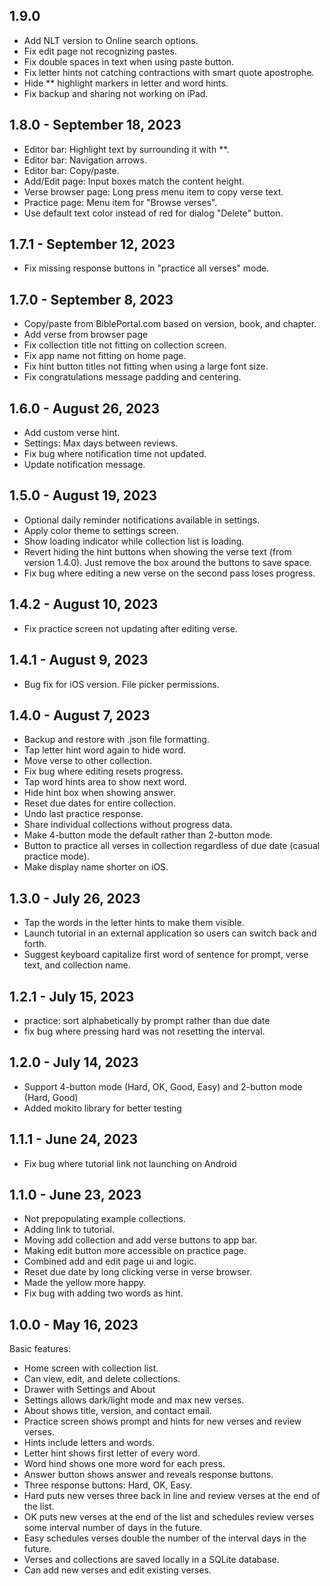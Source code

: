 ## 1.9.0

- Add NLT version to Online search options.
- Fix edit page not recognizing pastes.
- Fix double spaces in text when using paste button.
- Fix letter hints not catching contractions with smart quote apostrophe.
- Hide ** highlight markers in letter and word hints.
- Fix backup and sharing not working on iPad.

## 1.8.0 - September 18, 2023

- Editor bar: Highlight text by surrounding it with **.
- Editor bar: Navigation arrows.
- Editor bar: Copy/paste.
- Add/Edit page: Input boxes match the content height.
- Verse browser page: Long press menu item to copy verse text.
- Practice page: Menu item for "Browse verses".
- Use default text color instead of red for dialog "Delete" button.

## 1.7.1 - September 12, 2023

- Fix missing response buttons in "practice all verses" mode.

## 1.7.0 - September 8, 2023

- Copy/paste from BiblePortal.com based on version, book, and chapter.
- Add verse from browser page
- Fix collection title not fitting on collection screen.
- Fix app name not fitting on home page.
- Fix hint button titles not fitting when using a large font size.
- Fix congratulations message padding and centering.

## 1.6.0 - August 26, 2023

- Add custom verse hint.
- Settings: Max days between reviews.
- Fix bug where notification time not updated.
- Update notification message.

## 1.5.0 - August 19, 2023

- Optional daily reminder notifications available in settings.
- Apply color theme to settings screen.
- Show loading indicator while collection list is loading.
- Revert hiding the hint buttons when showing the verse text (from version 1.4.0). Just remove the box around the buttons to save space.
- Fix bug where editing a new verse on the second pass loses progress.

## 1.4.2 - August 10, 2023

- Fix practice screen not updating after editing verse.

## 1.4.1 - August 9, 2023

- Bug fix for iOS version. File picker permissions.

## 1.4.0 - August 7, 2023

- Backup and restore with .json file formatting.
- Tap letter hint word again to hide word.
- Move verse to other collection.
- Fix bug where editing resets progress.
- Tap word hints area to show next word.
- Hide hint box when showing answer.
- Reset due dates for entire collection.
- Undo last practice response.
- Share individual collections without progress data.
- Make 4-button mode the default rather than 2-button mode.
- Button to practice all verses in collection regardless of due date (casual practice mode).
- Make display name shorter on iOS.

## 1.3.0 - July 26, 2023

- Tap the words in the letter hints to make them visible.
- Launch tutorial in an external application so users can switch back and forth.
- Suggest keyboard capitalize first word of sentence for prompt, verse text, and collection name.

## 1.2.1 - July 15, 2023

- practice: sort alphabetically by prompt rather than due date
- fix bug where pressing hard was not resetting the interval.

## 1.2.0 - July 14, 2023

- Support 4-button mode (Hard, OK, Good, Easy) and 2-button mode (Hard, Good)
- Added mokito library for better testing

## 1.1.1 - June 24, 2023

- Fix bug where tutorial link not launching on Android

## 1.1.0 - June 23, 2023

- Not prepopulating example collections.
- Adding link to tutorial.
- Moving add collection and add verse buttons to app bar.
- Making edit button more accessible on practice page.
- Combined add and edit page ui and logic.
- Reset due date by long clicking verse in verse browser.
- Made the yellow more happy.
- Fix bug with adding two words as hint.

## 1.0.0 - May 16, 2023

Basic features:

- Home screen with collection list.
- Can view, edit, and delete collections.
- Drawer with Settings and About
- Settings allows dark/light mode and max new verses.
- About shows title, version, and contact email.
- Practice screen shows prompt and hints for new verses and review verses.
- Hints include letters and words.
- Letter hint shows first letter of every word.
- Word hind shows one more word for each press.
- Answer button shows answer and reveals response buttons.
- Three response buttons: Hard, OK, Easy.
- Hard puts new verses three back in line and review verses at the end of the list.
- OK puts new verses at the end of the list and schedules review verses some interval number of days in the future.
- Easy schedules verses double the number of the interval days in the future.
- Verses and collections are saved locally in a SQLite database.
- Can add new verses and edit existing verses.
